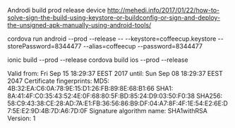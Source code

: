 Androdi build prod release device
http://mehedi.info/2017/01/22/how-to-solve-sign-the-build-using-keystore-or-buildconfig-or-sign-and-deploy-the-unsigned-apk-manually-using-android-tools/


cordova run android --prod --release -- --keystore=coffeecup.keystore --storePassword=8344477 --alias=coffeecup --password=8344477




ionic build --prod --release
cordova build ios --prod --release





Valid from: Fri Sep 15 18:29:37 EEST 2017 until: Sun Sep 08 18:29:37 EEST 2047
Certificate fingerprints:
	 MD5:  4B:32:EA:C6:0A:78:9E:15:D1:26:FB:89:8E:68:B1:66
	 SHA1: 8A:41:4F:C0:35:43:52:4E:0F:68:80:5F:BD:85:24:D9:03:50:F0:38
	 SHA256: 58:C9:43:38:CE:28:AD:7A:E1:FB:36:56:86:B9:DF:04:A7:8F:4F:1E:54:E2:6E:D7:5E:E2:9D:4B:7D:A6:7D:0F
	 Signature algorithm name: SHA1withRSA
	 Version: 1
